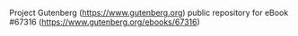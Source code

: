 Project Gutenberg (https://www.gutenberg.org) public repository for
eBook #67316 (https://www.gutenberg.org/ebooks/67316)
